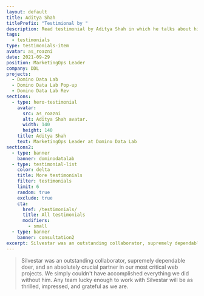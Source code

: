 ```yaml
---
layout: default
title: Aditya Shah
titlePrefix: "Testimional by "
description: Read testimonial by Aditya Shah in which he talks about his positive experience in working with Silvestar Bistrović.
tags:
  - testimonials
type: testimonials-item
avatar: as_roazni
date: 2021-09-29
position: MarketingOps Leader
company: DDL
projects:
  - Domino Data Lab
  - Domino Data Lab Pop-up
  - Domino Data Lab Rev
sections:
  - type: hero-testimonial
    avatar:
      src: as_roazni
      alt: Aditya Shah avatar.
      width: 140
      height: 140
    title: Aditya Shah
    text: MarketingOps Leader at Domino Data Lab
sections2:
  - type: banner
    banner: dominodatalab
  - type: testimonial-list
    color: delta
    title: More testimonials
    filter: testimonials
    limit: 6
    random: true
    exclude: true
    cta:
      href: /testimonials/
      title: All testimonials
      modifiers:
        - small
  - type: banner
    banner: consultation2
excerpt: Silvestar was an outstanding collaborator, supremely dependable doer...
---
```


> Silvestar was an outstanding collaborator, supremely dependable doer, and an absolutely crucial partner in our most critical web projects. We simply couldn't have accomplished everything we did without him. Any team lucky enough to work with Silvestar will be as thrilled, impressed, and grateful as we are.
